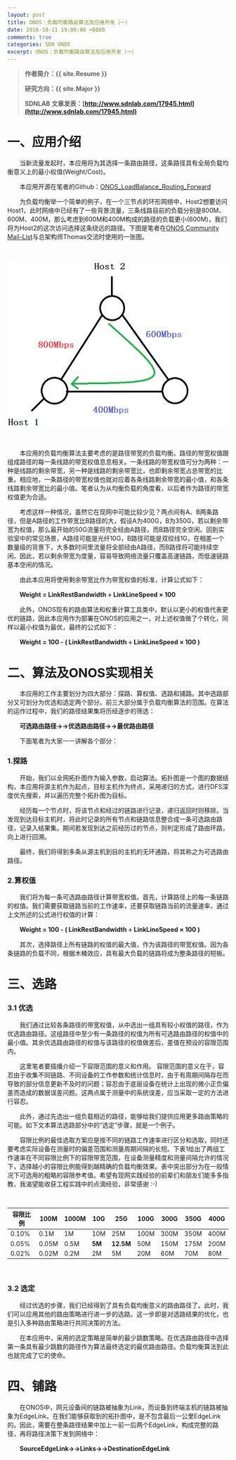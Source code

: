 ```yaml
---
layout: post
title: ONOS：负载均衡路由算法及应用开发（一）
date: 2016-10-11 19:00:00 +0800
comments: true
categories: SDN ONOS
excerpt: ONOS：负载均衡路由算法及应用开发（一）
---
```


> **作者简介：{{ site.Resume }}**
> 
> **研究方向：{{ site.Major }}**
> 
> **SDNLAB 文章发表：[http://www.sdnlab.com/17945.html](http://www.sdnlab.com/17945.html)**

# 一、应用介绍

　　当新流量发起时，本应用将为其选择一条路由路径，这条路径具有全局负载均衡意义上的最小权值(Weight/Cost)。

　　本应用开源在笔者的Github：[ONOS_LoadBalance_Routing_Forward](https://github.com/MaoJianwei/ONOS_LoadBalance_Routing_Forward)

　　为负载均衡举一个简单的例子，在一个三节点的环形网络中，Host2想要访问Host1，此时网络中已经有了一些背景流量，三条线路目前的负载分别是800M、600M、400M，那么考虑到600M和400M构成的路径的负载更小(600M)，我们将为Host2的这次访问选择这条绕远的路径。下图是笔者在[ONOS Community Mail-List](https://groups.google.com/a/onosproject.org/forum/#!forum/onos-discuss)与总架构师Thomas交流时使用的一张图。

<br />

![load-balance-example](/resources/picture/2016/10/onosLB/1-load-balance-example.png)

<br />

　　本应用的负载均衡算法主要考虑的是路径带宽的负载均衡。路径的带宽权值跟组成路径的每一条线路的带宽权值息息相关。一条线路的带宽权值可分为两种：一种是线路的剩余带宽，另一种是线路的剩余带宽比，也即剩余带宽占总带宽的比重。相应地，一条路径的带宽权值也就对应着各条线路剩余带宽的最小值，和各条线路剩余带宽比的最小值。笔者认为从均衡负载的角度看，以后者作为路径的带宽权值更为合适。

　　考虑这样一种情况，虽然它在现网中可能比较少见？两点间有A、B两条路径，但是A路径的工作带宽比B路径的大，假设A为400G，B为350G，若以剩余带宽为权值，那么最开始的50G流量将完全经由A路径，而B路径完全空闲。回到实验室中的常见场景，A路径可能是光纤10G，B路径可能是双绞线1G，在相差一个数量级的背景下，大多数时间里流量将全部经由A路径，而B路径将可能持续空闲。因此，若以剩余带宽为度量，容易导致网络流量只覆盖高速链路，而低速链路基本空闲的情况。

　　由此本应用将使用剩余带宽比作为带宽权值的标准，计算公式如下：

　　**Weight = LinkRestBandwidth ÷ LinkLineSpeed × 100**

　　此外，ONOS现有的路由算法和权重计算工具类中，默认以更小的权值代表更优的链路，因此本应用作为部署在ONOS的应用之一，对上述权值做了个转化，同样以最小权值为最优，最终的公式如下：

　　**Weight = 100 - ( LinkRestBandwidth ÷ LinkLineSpeed × 100 )**

# 二、算法及ONOS实现相关

　　本应用的工作主要划分为四大部分：探路、算权值、选路和铺路。其中选路部分又可划分为优选和选定两个部分。前三大部分属于负载均衡算法的范围。在算法的运作过程中，我们的路径结果集将历经逐步的筛选：

　　**可选路由路径→→优选路由路径→→最优路由路径**

　　下面笔者为大家一一讲解各个部分：

### 1.探路

　　开始，我们以全网拓扑图作为输入参数，启动算法。拓扑图是一个图的数据结构，本应用将源主机作为起点，目标主机作为终点，采用递归的方式，进行DFS深度优先搜索，并以遍历完整个拓扑图为目标。

　　经历每一个节点时，将该节点和经过的链路进行记录，递归返回时则移除。当发现到达目标主机时，将此时记录的所有节点和链路信息整合成一条可选路由路径，记录入结果集。期间若发现到达之前经历过的节点，则判定形成了路由环路，向上进行回溯。

　　最终，我们将得到多条从源主机到目的主机的无环通路，将其称之为可选路由路径。

### 2.算权值

　　我们将为每一条可选路由路径计算带宽权值。首先，计算路径上的每一条链路的权值。我们需要获取链路当前的工作速率，还要获取链路当前的流量速率，通过上文所述的公式进行权值的计算：

　　**Weight = 100 - ( LinkRestBandwidth ÷ LinkLineSpeed × 100 )**

　　其次，选择路径上所有链路的权值的最大值，作为该路径的带宽权值。因为各条链路的负载不同，根据木桶效应，具有最大负载的链路将成为整条路径的短板。

# 三、选路

### 3.1 优选

　　我们通过比较各条路径的带宽权值，从中选出一组具有较小权值的路径，作为优选路由路径。这组路径中至少有一条路径的权值为所有可选路由路径的权值中的最小值。其余优选路由路径的权值与该路径的权值做差后，差值在预设的容限范围内。

　　这里笔者要插播介绍一下容限范围的意义和作用。
容限范围的意义在于，容忍由于收集不同链路、不同设备的工作参数和统计信息时，由于有周期间隔存在而导致的部分信息更新不及时的问题；容忍由于底层设备在统计上出现的微小正负偏差而造成的数据误差问题。这两点属于测量中的系统误差，应当采取一定的方法进行容忍。

　　此外，通过先选出一组负载相近的路径，能够给我们提供应用更多路由策略的可能。如下文本算法选路部分中的“选定”步骤，就是一个例子。

　　容限比例的最佳选取方案应是按不同的链路工作速率进行区分和选取，同时还要考虑实际设备在测量时的偏差范围和测量周期间隔的长短。下表1给出了两组工作速率在不同容限比例下的容限带宽范围，在设备测量精度和测量间隔允许的情况下，选择越小的容限比例能得到越精确的负载均衡效果。表中突出部分为在一般情况下可选用的粗略的容限参考值。希望有现网实践经验的前辈们和朋友们能多多指教，我渴望能收获工程实践中的点滴经验，非常感谢 :-)

<br />

容限比例   |100M      |1000M     |**10G**   |**25G**   |100G      |300G      |350G      |400G
----------|----------|----------|----------|----------|----------|----------|----------|----------
0.10%     |0.1M      |1M        |10M       |25M       |100M      |300M      |350M      |400M
0.05%     |0.05M     |0.5M      |**5M**    |**12.5M** |50M       |150M      |175M      |200M
0.02%     |0.02M     |0.2M      |2M        |5M        |20M       |60M       |70M       |80M

<br />

### 3.2 选定

　　经过优选的步骤，我们已经得到了具有负载均衡意义的路由路径了。此时，我们可以应用其他的路由策略进行进一步的选路。这一步即是对选路结果的优化，也是引入多种路由策略进行共同决策的方法。

　　在本应用中，采用的选定策略是简单的最少跳数策略。在优选路由路径中选择第一条具有最少跳数的路径作为算法最终选定的最优路由路径。负载均衡算法到此也就完成了它的使命。

# 四、铺路

　　在ONOS中，网元设备间的链路被抽象为Link，而设备到终端主机的链路被抽象为EdgeLink。在我们能够获取到的拓扑图中，是不包含最后一公里EdgeLink的。因此，需要在整条路径结果中加上一前一后两个EdgeLink，构成完整的路径，再将路径决策下发到网络中：

　　**SourceEdgeLink→→Links→→DestinationEdgeLink**
